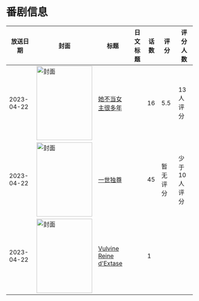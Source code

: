 # 番剧信息

|放送日期|封面|标题|日文标题|话数|评分|评分人数|
|---|---|---|---|---|---|---|
|2023-04-22|<img src="//lain.bgm.tv/pic/cover/c/62/e2/405220_bZbL6.jpg" alt="封面" style="width:150px;height:200px;object-fit:cover;">|[她不当女主很多年](https://bangumi.tv/subject/405220)||16|5.5|13人评分|
|2023-04-22|<img src="//lain.bgm.tv/pic/cover/c/e8/ae/405311_ndF2D.jpg" alt="封面" style="width:150px;height:200px;object-fit:cover;">|[一世独尊](https://bangumi.tv/subject/405311)||45|暂无评分|少于10人评分|
|2023-04-22|<img src="/img/no_icon_subject.png" alt="封面" style="width:150px;height:200px;object-fit:cover;">|[Vulvine Reine d'Extase](https://bangumi.tv/subject/466319)||1|||
